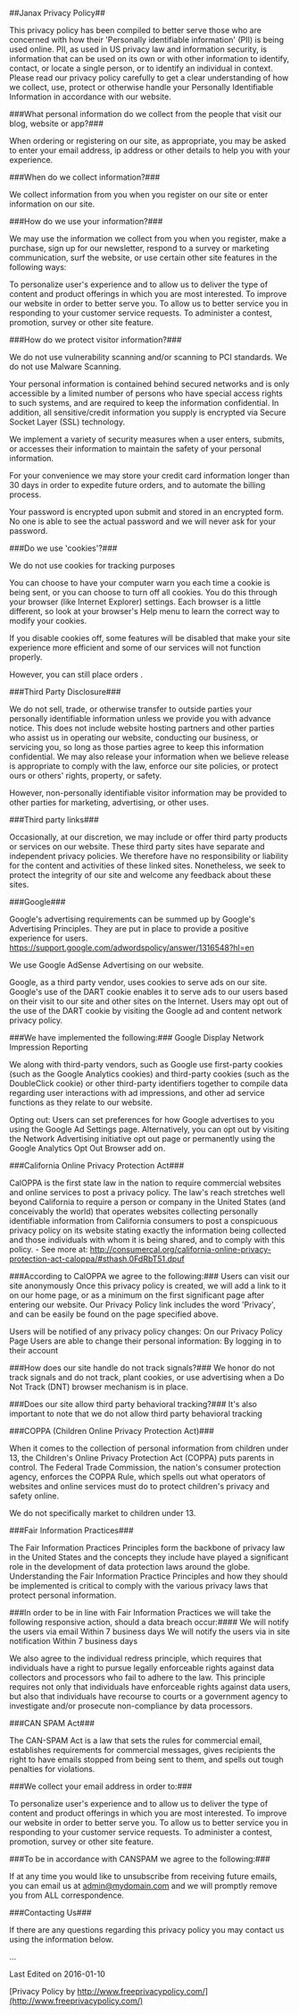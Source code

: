 ##Janax Privacy Policy##

This privacy policy has been compiled to better serve those who are concerned with how their 'Personally identifiable information' (PII) is being used online. PII, as used in US privacy law and information security, is information that can be used on its own or with other information to identify, contact, or locate a single person, or to identify an individual in context. Please read our privacy policy carefully to get a clear understanding of how we collect, use, protect or otherwise handle your Personally Identifiable Information in accordance with our website.

###What personal information do we collect from the people that visit our blog, website or app?###

When ordering or registering on our site, as appropriate, you may be asked to enter your email address, ip address or other details to help you with your experience.

###When do we collect information?###

We collect information from you when you register on our site or enter information on our site.


###How do we use your information?###

We may use the information we collect from you when you register, make a purchase, sign up for our newsletter, respond to a survey or marketing communication, surf the website, or use certain other site features in the following ways:

To personalize user's experience and to allow us to deliver the type of content and product offerings in which you are most interested.
To improve our website in order to better serve you.
To allow us to better service you in responding to your customer service requests.
To administer a contest, promotion, survey or other site feature.

###How do we protect visitor information?###

We do not use vulnerability scanning and/or scanning to PCI standards.
We do not use Malware Scanning.

Your personal information is contained behind secured networks and is only accessible by a limited number of persons who have special access rights to such systems, and are required to keep the information confidential. In addition, all sensitive/credit information you supply is encrypted via Secure Socket Layer (SSL) technology.

We implement a variety of security measures when a user enters, submits, or accesses their information to maintain the safety of your personal information.

For your convenience we may store your credit card information longer than 30 days in order to expedite future orders, and to automate the billing process.

Your password is encrypted upon submit and stored in an encrypted form. No one is able to see the actual password and we will never ask for your password.

###Do we use 'cookies'?###

We do not use cookies for tracking purposes

You can choose to have your computer warn you each time a cookie is being sent, or you can choose to turn off all cookies. You do this through your browser (like Internet Explorer) settings. Each browser is a little different, so look at your browser's Help menu to learn the correct way to modify your cookies.

If you disable cookies off, some features will be disabled that make your site experience more efficient and some of our services will not function properly.

However, you can still place orders .


###Third Party Disclosure###

We do not sell, trade, or otherwise transfer to outside parties your personally identifiable information unless we provide you with advance notice. This does not include website hosting partners and other parties who assist us in operating our website, conducting our business, or servicing you, so long as those parties agree to keep this information confidential. We may also release your information when we believe release is appropriate to comply with the law, enforce our site policies, or protect ours or others' rights, property, or safety. 

However, non-personally identifiable visitor information may be provided to other parties for marketing, advertising, or other uses.

###Third party links###

Occasionally, at our discretion, we may include or offer third party products or services on our website. These third party sites have separate and independent privacy policies. We therefore have no responsibility or liability for the content and activities of these linked sites. Nonetheless, we seek to protect the integrity of our site and welcome any feedback about these sites.

###Google###

Google's advertising requirements can be summed up by Google's Advertising Principles. They are put in place to provide a positive experience for users. https://support.google.com/adwordspolicy/answer/1316548?hl=en 

We use Google AdSense Advertising on our website.

Google, as a third party vendor, uses cookies to serve ads on our site. Google's use of the DART cookie enables it to serve ads to our users based on their visit to our site and other sites on the Internet. Users may opt out of the use of the DART cookie by visiting the Google ad and content network privacy policy.

###We have implemented the following:###
Google Display Network Impression Reporting

We along with third-party vendors, such as Google use first-party cookies (such as the Google Analytics cookies) and third-party cookies (such as the DoubleClick cookie) or other third-party identifiers together to compile data regarding user interactions with ad impressions, and other ad service functions as they relate to our website.

Opting out:
Users can set preferences for how Google advertises to you using the Google Ad Settings page. Alternatively, you can opt out by visiting the Network Advertising initiative opt out page or permanently using the Google Analytics Opt Out Browser add on.

###California Online Privacy Protection Act###

CalOPPA is the first state law in the nation to require commercial websites and online services to post a privacy policy. The law's reach stretches well beyond California to require a person or company in the United States (and conceivably the world) that operates websites collecting personally identifiable information from California consumers to post a conspicuous privacy policy on its website stating exactly the information being collected and those individuals with whom it is being shared, and to comply with this policy. - See more at: http://consumercal.org/california-online-privacy-protection-act-caloppa/#sthash.0FdRbT51.dpuf

###According to CalOPPA we agree to the following:###
Users can visit our site anonymously
Once this privacy policy is created, we will add a link to it on our home page, or as a minimum on the first significant page after entering our website.
Our Privacy Policy link includes the word 'Privacy', and can be easily be found on the page specified above.

Users will be notified of any privacy policy changes:
On our Privacy Policy Page
Users are able to change their personal information:
By logging in to their account

###How does our site handle do not track signals?###
We honor do not track signals and do not track, plant cookies, or use advertising when a Do Not Track (DNT) browser mechanism is in place.

###Does our site allow third party behavioral tracking?###
It's also important to note that we do not allow third party behavioral tracking

###COPPA (Children Online Privacy Protection Act)###

When it comes to the collection of personal information from children under 13, the Children's Online Privacy Protection Act (COPPA) puts parents in control. The Federal Trade Commission, the nation's consumer protection agency, enforces the COPPA Rule, which spells out what operators of websites and online services must do to protect children's privacy and safety online.

We do not specifically market to children under 13.

###Fair Information Practices###

The Fair Information Practices Principles form the backbone of privacy law in the United States and the concepts they include have played a significant role in the development of data protection laws around the globe. Understanding the Fair Information Practice Principles and how they should be implemented is critical to comply with the various privacy laws that protect personal information.

###In order to be in line with Fair Information Practices we will take the following responsive action, should a data breach occur:####
We will notify the users via email
Within 7 business days
We will notify the users via in site notification
Within 7 business days

We also agree to the individual redress principle, which requires that individuals have a right to pursue legally enforceable rights against data collectors and processors who fail to adhere to the law. This principle requires not only that individuals have enforceable rights against data users, but also that individuals have recourse to courts or a government agency to investigate and/or prosecute non-compliance by data processors.

###CAN SPAM Act###

The CAN-SPAM Act is a law that sets the rules for commercial email, establishes requirements for commercial messages, gives recipients the right to have emails stopped from being sent to them, and spells out tough penalties for violations.

###We collect your email address in order to:###

To personalize user's experience and to allow us to deliver the type of content and product offerings in which you are most interested.
To improve our website in order to better serve you.
To allow us to better service you in responding to your customer service requests.
To administer a contest, promotion, survey or other site feature.

###To be in accordance with CANSPAM we agree to the following:###

If at any time you would like to unsubscribe from receiving future emails, you can email us at admin@mydomain.com
and we will promptly remove you from ALL correspondence.


###Contacting Us###

If there are any questions regarding this privacy policy you may contact us using the information below.

 ... 

Last Edited on 2016-01-10

[Privacy Policy by http://www.freeprivacypolicy.com/](http://www.freeprivacypolicy.com/)